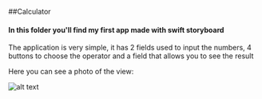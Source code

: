##Calculator
#### In this folder you'll find my first app made with swift storyboard

The application is very simple, it has 2 fields used to input the numbers, 4 buttons to choose the operator and a field that allows you to see the result

Here you can see a photo of the view:

![alt text]([http://url/to/img.png](https://github.com/Steefy17/SwiftProgettiXcode/blob/main/Operators.png))
